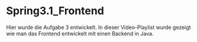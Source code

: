 # Spring3.1_Frontend
Hier wurde die Aufgabe 3 entwickelt.
In dieser Video-Playlist wurde gezeigt wie man das Frontend entwickelt mit einen Backend
in Java.